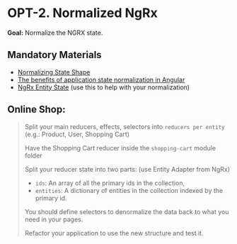 # OPT-2. Normalized NgRx

**Goal:** Normalize the NGRX state.

## Mandatory Materials
- [Normalizing State Shape](https://redux.js.org/recipes/structuring-reducers/normalizing-state-shape)
- [The benefits of application state normalization in Angular](https://medium.com/angular-in-depth/the-benefits-of-application-state-normalization-in-angular-f93392ca9f44)
- [NgRx Entity State](https://ngrx.io/guide/entity) (use this to help with your normalization)

## Online Shop:

> Split your main reducers, effects, selectors into `reducers per entity` (e.g.: Product, User, Shopping Cart)
> 
> Have the Shopping Cart reducer inside the `shopping-cart` module folder
> 
> Split your reducer state into two parts: (use Entity Adapter from NgRx)
>  - `ids`: An array of all the primary ids in the collection,
>  - `entities`: A dictionary of entities in the collection indexed by the primary id.
>
> You should define selectors to denormalize the data back to what you need in your pages.
> 
> Refactor your application to use the new structure and test it.
